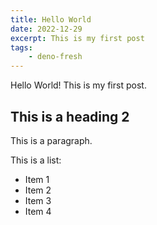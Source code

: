 ```yaml
---
title: Hello World
date: 2022-12-29
excerpt: This is my first post
tags: 
    - deno-fresh
---
```


Hello World! This is my first post.

## This is a heading 2

This is a paragraph.

This is a list:

- Item 1
- Item 2
- Item 3
- Item 4
